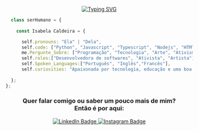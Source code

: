 <div id="header" align="center">

<a href="https://git.io/typing-svg"><img src="https://readme-typing-svg.herokuapp.com?font=Fira+Code&pause=1000&width=435&lines=Hey%2C+voc%C3%AA!!!+Seja+bem-vinde!;Vamos+falar+de+c%C3%B3digo%3F" alt="Typing SVG" /></a>
</div>

```javascript
  class serHumano = {  
    
    const Isabela Caldeira = {

      self.pronouns: "Ela" | "Dela",
      self.code: ["Python", "Javascript", "Typescript", "Nodejs", "HTMl", "CSS"],
      me.Pergunte_Sobre: ["Programação", "Tecnologia", "Arte", "Ativismo"],
      self.roles:["Desenvolvedora de softwares", "Ativista", "Artista"],
      self.Spoken_Languages:["Português", "Inglês","Francês"],
      self.curiosities: "Apaixonada por tecnologia, educação e uma boa xícara de café",
   
  };
};
```

<div id="badges" align="center">
  <h3>Quer falar comigo ou saber um pouco mais de mim? </br>
  Então é por aqui: </h3> 
  <a  target="_blank" href="https://www.linkedin.com/in/isabela-caldeira-a98b7922b/">
    <img src="https://img.shields.io/badge/LinkedIn-blue?style=for-the-badge&logo=linkedin&logoColor=white" alt="LinkedIn Badge"/>
  </a>
  <a  target="_blank" href="https://www.instagram.com/_belacaldeira/">
    <img src="https://img.shields.io/badge/Instagram-E4405F?style=for-the-badge&logo=instagram&logoColor=white" alt="Instagram Badge"/>
  </a>
</div>
